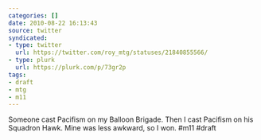 ```yaml
---
categories: []
date: 2010-08-22 16:13:43
source: twitter
syndicated:
- type: twitter
  url: https://twitter.com/roy_mtg/statuses/21840855566/
- type: plurk
  url: https://plurk.com/p/73gr2p
tags:
- draft
- mtg
- m11
---
```


Someone cast Pacifism on my Balloon Brigade. Then I cast Pacifism on his Squadron Hawk. Mine was less awkward, so I won. #m11 #draft